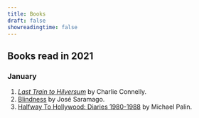 ```yaml
---
title: Books
draft: false
showreadingtime: false
---
```

## Books read in 2021

### January

1. _[Last Train to Hilversum](https://www.google.co.uk/books/edition/Last_Train_to_Hilversum/F7-EDwAAQBAJ)_ by Charlie Connelly.
2. [Blindness](https://www.google.co.uk/books/edition/Blindness/WME_6Yw0ZaIC) by José Saramago.
3. [Halfway To Hollywood: Diaries 1980-1988](https://www.google.co.uk/books/edition/Halfway_To_Hollywood/JGaEygYQltwC?hl=en&gbpv=0) by Michael Palin.
